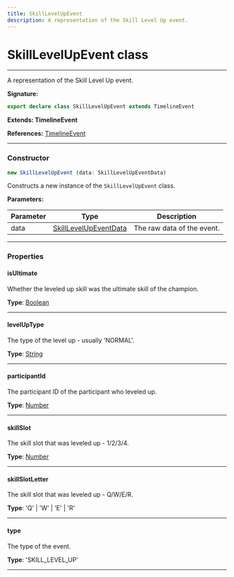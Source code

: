 ```yaml
---
title: SkillLevelUpEvent
description: A representation of the Skill Level Up event.
---
```


# SkillLevelUpEvent class

---

A representation of the Skill Level Up event.

**Signature:**

```ts
export declare class SkillLevelUpEvent extends TimelineEvent 
```

**Extends: TimelineEvent**

**References:** [TimelineEvent](/api/classes/timelineevent)

---

### Constructor

```ts
new SkillLevelUpEvent (data: SkillLevelUpEventData)
```

Constructs a new instance of the `SkillLevelUpEvent` class.

**Parameters:**

| Parameter | Type | Description |
| --------- | ---- | ----------- |
| data | [SkillLevelUpEventData](/api/interfaces/skilllevelupeventdata) | The raw data of the event. |
---

### Properties

#### isUltimate

Whether the leveled up skill was the ultimate skill of the champion.



**Type**: [Boolean](https://developer.mozilla.org/en-US/docs/Web/JavaScript/Reference/Global_Objects/Boolean)

---

#### levelUpType

The type of the level up - usually 'NORMAL'.



**Type**: [String](https://developer.mozilla.org/en-US/docs/Web/JavaScript/Reference/Global_Objects/String)

---

#### participantId

The participant ID of the participant who leveled up.



**Type**: [Number](https://developer.mozilla.org/en-US/docs/Web/JavaScript/Reference/Global_Objects/Number)

---

#### skillSlot

The skill slot that was leveled up - 1/2/3/4.



**Type**: [Number](https://developer.mozilla.org/en-US/docs/Web/JavaScript/Reference/Global_Objects/Number)

---

#### skillSlotLetter

The skill slot that was leveled up - Q/W/E/R.



**Type**: 'Q' \| 'W' \| 'E' \| 'R'

---

#### type

The type of the event.



**Type**: 'SKILL_LEVEL_UP'

---

